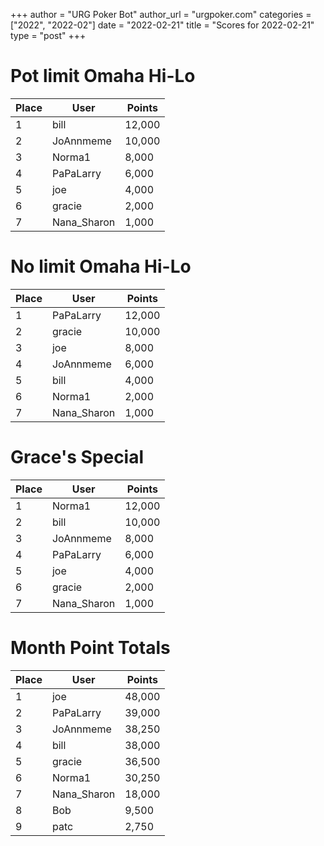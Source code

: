 +++
author = "URG Poker Bot"
author_url = "urgpoker.com"
categories = ["2022", "2022-02"]
date = "2022-02-21"
title = "Scores for 2022-02-21"
type = "post"
+++
# Pot limit Omaha Hi-Lo

| Place | User | Points |
|-------|------|--------|
| 1 | bill | 12,000 |
| 2 | JoAnnmeme | 10,000 |
| 3 | Norma1 | 8,000 |
| 4 | PaPaLarry | 6,000 |
| 5 | joe | 4,000 |
| 6 | gracie | 2,000 |
| 7 | Nana_Sharon | 1,000 |

# No limit Omaha Hi-Lo

| Place | User | Points |
|-------|------|--------|
| 1 | PaPaLarry | 12,000 |
| 2 | gracie | 10,000 |
| 3 | joe | 8,000 |
| 4 | JoAnnmeme | 6,000 |
| 5 | bill | 4,000 |
| 6 | Norma1 | 2,000 |
| 7 | Nana_Sharon | 1,000 |

# Grace's Special

| Place | User | Points |
|-------|------|--------|
| 1 | Norma1 | 12,000 |
| 2 | bill | 10,000 |
| 3 | JoAnnmeme | 8,000 |
| 4 | PaPaLarry | 6,000 |
| 5 | joe | 4,000 |
| 6 | gracie | 2,000 |
| 7 | Nana_Sharon | 1,000 |

# Month Point Totals

| Place | User | Points |
|-------|------|--------|
| 1 | joe | 48,000 |
| 2 | PaPaLarry | 39,000 |
| 3 | JoAnnmeme | 38,250 |
| 4 | bill | 38,000 |
| 5 | gracie | 36,500 |
| 6 | Norma1 | 30,250 |
| 7 | Nana_Sharon | 18,000 |
| 8 | Bob | 9,500 |
| 9 | patc | 2,750 |

